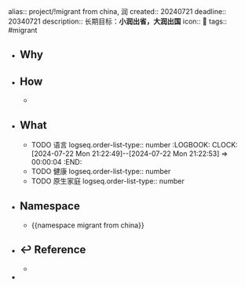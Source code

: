alias:: project/!migrant from china, 润
created:: 20240721
deadline:: 20340721
description:: 长期目标：**小润出省，大润出国**
icon:: 📄
tags:: #migrant

- ## Why
- ## How
  -
- ## What
  - TODO 语言
    logseq.order-list-type:: number
    :LOGBOOK:
    CLOCK: [2024-07-22 Mon 21:22:49]--[2024-07-22 Mon 21:22:53] =>  00:00:04
    :END:
  - TODO 健康
    logseq.order-list-type:: number
  - TODO 原生家庭
    logseq.order-list-type:: number
- ## Namespace
  - {{namespace migrant from china}}
- ## ↩ Reference
  -
-